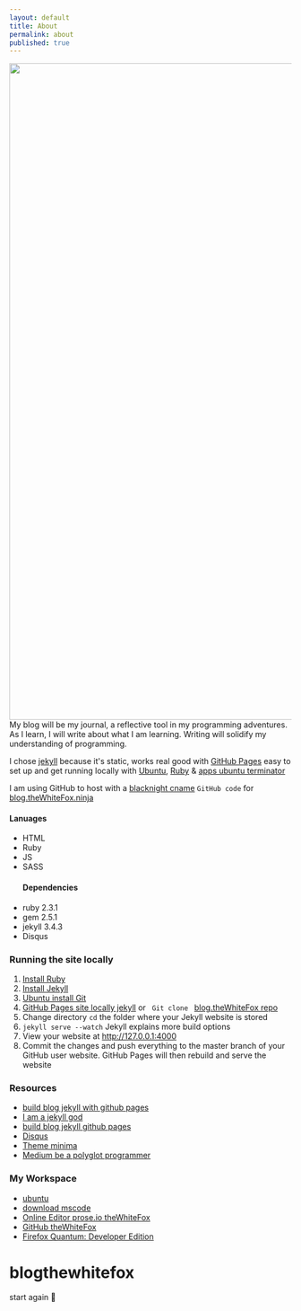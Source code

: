 ```yaml
---
layout: default
title: About
permalink: about
published: true
---
```


<img style="width: 1170px; height: auto;" src="http://thewhitefox.ninja/img/theWhiteFoxLogo04-GitHub.svg">

<div class="post-content" itemprop="articleBody">
My blog will be my journal, a reflective tool in my programming adventures. As I learn, I will write about what I am learning. Writing will solidify my understanding of programming.

I chose <a href="https://jekyllrb.com">jekyll</a> because it's static, works real good with <a href="https://pages.github.com">GitHub Pages</a> easy to set up and get running locally with <a href="https://www.ubuntu.com">Ubuntu</a>, <a href="https://www.ruby-lang.org/en">Ruby</a> & <a href="https://apps.ubuntu.com/cat/applications/precise/terminator">apps ubuntu terminator</a>

I am using GitHub to host with a <a href="https://help.blacknight.com/hc/en-us/articles/212512209-DNS-records-in-cp-blacknight-com">blacknight cname</a>
<code>GitHub code</code> for <a href="https://github.com/theWhiteFox/blog">blog.theWhiteFox.ninja</a>
<br>

<div class="three-columns">
    <div class="column-left">
    <h4>Lanuages</h4>
<ul>

<li>HTML</li> 
<li>Ruby</li> 
<li>JS</li> 
<li>SASS</li>
</ul>
</div>
<div class="column-center">
<ul>
<h4>Dependencies</h4>
<li>ruby 2.3.1</li>
<li>gem 2.5.1</li>
<li>jekyll 3.4.3</li>
<li>Disqus </li>
</ul>
</div>
<div class="column-right"></div>
</div>

<div class="three-columns">
    <div class="column-left">
    <h3>Running the site locally</h3>
        <ol>
            <li><a href="https://www.ruby-lang.org/en/installation">Install Ruby</a></li>
            <li><a href="http://jekyllrb.com">Install Jekyll</a></li>
            <li><a href="https://help.ubuntu.com/lts/serverguide/git.html">Ubuntu install Git</a></li>
            <li><a href="https://help.github.com/articles/setting-up-your-github-pages-site-locally-with-jekyll/">GitHub Pages site locally jekyll</a> or <code> Git clone </code> <a href="https://github.com/theWhiteFox/blog.git">blog.theWhiteFox repo</a></li>
            <li>Change directory <code>cd</code> the folder where your Jekyll website is stored</li>
            <li><code>jekyll serve --watch</code> Jekyll explains more build options</li>
            <li>View your website at <a href="http://127.0.0.1:4000">http://127.0.0.1:4000</a></li>
            <li>Commit the changes and push everything to the master branch of your GitHub user website. GitHub Pages will then rebuild and serve the website </li>
        </ol>
    </div>
    <div class="column-center">
    <h3>Resources</h3>
        <ul>
            <li><a href="https://www.smashingmagazine.com/2014/08/build-blog-jekyll-github-pages/">build blog jekyll with github pages</a></li>
            <li><a href="http://garthdb.com/writings/i-am-a-jekyll-god">I am a jekyll god</a></li>
            <li><a href="https://www.smashingmagazine.com/2014/08/build-blog-jekyll-github-pages/">build blog jekyll github pages</a></li>
            <li><a href="https://disqus.com/">Disqus</a></li>
            <li><a href="https://github.com/jekyll/minima">Theme minima</a></li>
            <li><a href="https://blog.lelonek.me/be-a-polyglot-programmer-6e7423916ed8">Medium be a polyglot programmer</a></li>
        </ul>
    </div>
    <div class="column-right">
    <h3>My Workspace</h3>
    <ul>
        <li><a href="https://www.ubuntu.com/">ubuntu</a></li>
        <li><a href="https://code.visualstudio.com/download">download mscode</a></li>
        <li><a href="http://prose.io/#theWhiteFox">Online Editor prose.io theWhiteFox</a></li>
        <li><a href="https://github.com/theWhiteFox">GitHub theWhiteFox</a></li>
        <li><a href="https://www.mozilla.org/en-US/firefox/developer">Firefox Quantum: Developer Edition</a></li>
    </ul>
    </div>
</div>
</div>



# blogthewhitefox
start again :rocket:


